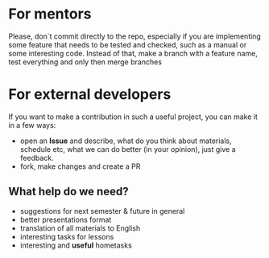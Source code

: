 # For mentors
Please, don\`t commit directly to the repo, especially if you are implementing some feature that needs to be tested and checked, such as a manual or some interesting code. Instead of that, make a branch with a feature name, test everything and only then merge branches
# For external developers
If you want to make a contribution in such a useful project, you can make it in a few ways:
- open an **Issue** and describe, what do you think about materials, schedule etc, what we can do better (in your opinion), just give a feedback.
- fork, make changes and create a PR
## What help do we need?
- suggestions for next semester & future in general
- better presentations format
- translation of all materials to English
- interesting tasks for lessons
- interesting and **useful** hometasks

